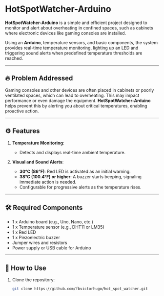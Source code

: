# HotSpotWatcher-Arduino  
**HotSpotWatcher-Arduino** is a simple and efficient project designed to monitor and alert about overheating in confined spaces, such as cabinets where electronic devices like gaming consoles are installed.  

Using an **Arduino**, temperature sensors, and basic components, the system provides real-time temperature monitoring, lighting up an LED and triggering sound alerts when predefined temperature thresholds are reached.  

---

## 🔥 Problem Addressed  
Gaming consoles and other devices are often placed in cabinets or poorly ventilated spaces, which can lead to overheating. This may impact performance or even damage the equipment. **HotSpotWatcher-Arduino** helps prevent this by alerting you about critical temperatures, enabling proactive action.  

---

## ⚙️ Features  
1. **Temperature Monitoring**:  
   - Detects and displays real-time ambient temperature.  

2. **Visual and Sound Alerts**:  
   - **30°C (86°F)**: Red LED is activated as an initial warning.  
   - **38°C (100.4°F) or higher**: A buzzer starts beeping, signaling immediate action is needed.  
   - Configurable for progressive alerts as the temperature rises.  

---

## 🛠️ Required Components  
- 1 x Arduino board (e.g., Uno, Nano, etc.)  
- 1 x Temperature sensor (e.g., DHT11 or LM35)  
- 1 x Red LED  
- 1 x Piezoelectric buzzer  
- Jumper wires and resistors  
- Power supply or USB cable for Arduino  

---

## 🚀 How to Use  
1. Clone the repository:  
   ```bash
   git clone https://github.com/fbvictorhugo/hot_spot_watcher.git
